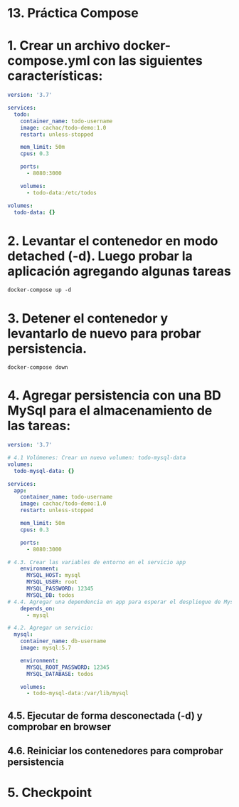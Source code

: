 # 13. Práctica Compose <!-- omit in TOC -->

# 1. Crear un archivo docker-compose.yml con las siguientes características:
```yaml
version: '3.7'

services:
  todo:
    container_name: todo-username
    image: cachac/todo-demo:1.0
    restart: unless-stopped

    mem_limit: 50m
    cpus: 0.3

    ports:
      - 8080:3000

    volumes:
      - todo-data:/etc/todos

volumes:
  todo-data: {}
```


# 2. Levantar el contenedor en modo detached (-d). Luego probar la aplicación agregando algunas tareas
```vim
docker-compose up -d
```
# 3. Detener el contenedor y levantarlo de nuevo para probar persistencia.
```vim
docker-compose down
```

# 4. Agregar persistencia con una BD MySql para el almacenamiento de las tareas:

```yaml
version: '3.7'

# 4.1 Volúmenes: Crear un nuevo volumen: todo-mysql-data
volumes:
  todo-mysql-data: {}

services:
  app:
    container_name: todo-username
    image: cachac/todo-demo:1.0
    restart: unless-stopped

    mem_limit: 50m
    cpus: 0.3

    ports:
      - 8080:3000

# 4.3. Crear las variables de entorno en el servicio app
    environment:
      MYSQL_HOST: mysql
      MYSQL_USER: root
      MYSQL_PASSWORD: 12345
      MYSQL_DB: todos
# 4.4. Agregar una dependencia en app para esperar el despliegue de Mysql.
    depends_on:
      - mysql

# 4.2. Agregar un servicio:
  mysql:
    container_name: db-username
    image: mysql:5.7

    environment:
      MYSQL_ROOT_PASSWORD: 12345
      MYSQL_DATABASE: todos

    volumes:
      - todo-mysql-data:/var/lib/mysql


```


## 4.5. Ejecutar de forma desconectada (-d) y comprobar en browser

## 4.6. Reiniciar los contenedores para comprobar persistencia

# 5. Checkpoint
